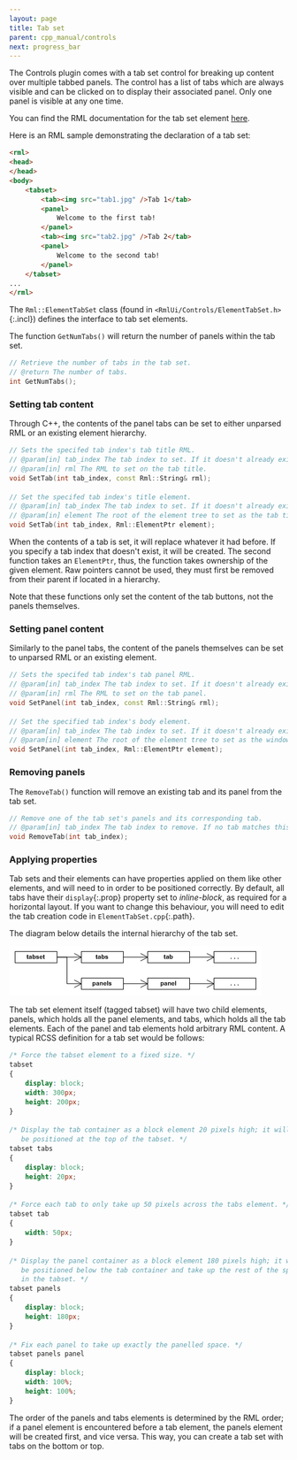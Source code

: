 ```yaml
---
layout: page
title: Tab set
parent: cpp_manual/controls
next: progress_bar
---
```


The Controls plugin comes with a tab set control for breaking up content over multiple tabbed panels. The control has a list of tabs which are always visible and can be clicked on to display their associated panel. Only one panel is visible at any one time.

You can find the RML documentation for the tab set element [here]({{"pages/rml/controls.html#tabset"|relative_url}}).

Here is an RML sample demonstrating the declaration of a tab set:

```html
<rml>
<head>
</head>
<body>
	<tabset>
		<tab><img src="tab1.jpg" />Tab 1</tab>
		<panel>
			Welcome to the first tab!
		</panel>
		<tab><img src="tab2.jpg" />Tab 2</tab>
		<panel>
			Welcome to the second tab!
		</panel>
	</tabset>
...
</rml>
```

The `Rml::ElementTabSet` class (found in `<RmlUi/Controls/ElementTabSet.h>`{:.incl}) defines the interface to tab set elements.

The function `GetNumTabs()` will return the number of panels within the tab set.

```cpp
// Retrieve the number of tabs in the tab set.
// @return The number of tabs.
int GetNumTabs();
```

### Setting tab content

Through C++, the contents of the panel tabs can be set to either unparsed RML or an existing element hierarchy.

```cpp
// Sets the specifed tab index's tab title RML.
// @param[in] tab_index The tab index to set. If it doesn't already exist, it will be created.
// @param[in] rml The RML to set on the tab title.
void SetTab(int tab_index, const Rml::String& rml);

// Set the specifed tab index's title element.
// @param[in] tab_index The tab index to set. If it doesn't already exist, it will be created.
// @param[in] element The root of the element tree to set as the tab title.
void SetTab(int tab_index, Rml::ElementPtr element);
```

When the contents of a tab is set, it will replace whatever it had before. If you specify a tab index that doesn't exist, it will be created. The second function takes an `ElementPtr`, thus, the function takes ownership of the given element. Raw pointers cannot be used, they must first be removed from their parent if located in a hierarchy.

Note that these functions only set the content of the tab buttons, not the panels themselves.

### Setting panel content

Similarly to the panel tabs, the content of the panels themselves can be set to unparsed RML or an existing element.

```cpp
// Sets the specifed tab index's tab panel RML.
// @param[in] tab_index The tab index to set. If it doesn't already exist, it will be created.
// @param[in] rml The RML to set on the tab panel.
void SetPanel(int tab_index, const Rml::String& rml);

// Set the specified tab index's body element.
// @param[in] tab_index The tab index to set. If it doesn't already exist, it will be created.
// @param[in] element The root of the element tree to set as the window.
void SetPanel(int tab_index, Rml::ElementPtr element);
```

### Removing panels

The `RemoveTab()` function will remove an existing tab and its panel from the tab set.

```cpp
// Remove one of the tab set's panels and its corresponding tab.
// @param[in] tab_index The tab index to remove. If no tab matches this index, nothing will be removed.
void RemoveTab(int tab_index);
```

### Applying properties

Tab sets and their elements can have properties applied on them like other elements, and will need to in order to be positioned correctly. By default, all tabs have their `display`{:.prop} property set to _inline-block_, as required for a horizontal layout. If you want to change this behaviour, you will need to edit the tab creation code in `ElementTabSet.cpp`{:.path}.

The diagram below details the internal hierarchy of the tab set.

![tab_set_1.gif](tab_set_1.gif)

The tab set element itself (tagged tabset) will have two child elements, panels, which holds all the panel elements, and tabs, which holds all the tab elements. Each of the panel and tab elements hold arbitrary RML content. A typical RCSS definition for a tab set would be follows:

```css
/* Force the tabset element to a fixed size. */
tabset
{
	display: block;
	width: 300px;
	height: 200px;
}

/* Display the tab container as a block element 20 pixels high; it will
   be positioned at the top of the tabset. */
tabset tabs
{
	display: block;
	height: 20px;
}

/* Force each tab to only take up 50 pixels across the tabs element. */
tabset tab
{
	width: 50px;
}

/* Display the panel container as a block element 180 pixels high; it will
   be positioned below the tab container and take up the rest of the space
   in the tabset. */
tabset panels
{
	display: block;
	height: 180px;
}

/* Fix each panel to take up exactly the panelled space. */
tabset panels panel
{
	display: block;
	width: 100%;
	height: 100%;
}
```

The order of the panels and tabs elements is determined by the RML order; if a panel element is encountered before a tab element, the panels element will be created first, and vice versa. This way, you can create a tab set with tabs on the bottom or top. 
